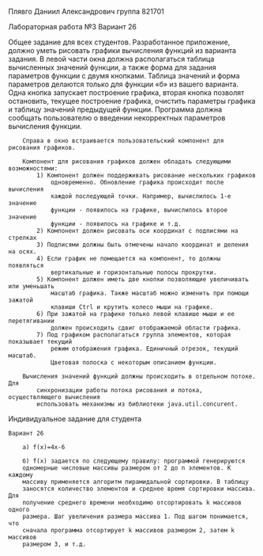 Плявго Даниил Александрович
группа 821701


Лабораторная работа №3
Вариант 26


Общее задание для всех студентов.
		Разработанное приложение, должно уметь рисовать графики вычисления функций из
			варианта задания. В левой части окна должна располагаться таблица вычисленных
			значений функции, а также форма для задания параметров функции с двумя кнопками.
			Таблица значений и форма параметров делаются только для функции «б» из вашего
			варианта. Одна кнопка запускает построение графика, вторая кнопка позволят
			остановить, текущее построение графика, очистить параметры графика и таблицу
			значений предыдущей функции. Программа должна сообщать пользователю о введении
			некорректных параметров вычисления функции.

		Справа в окно встраивается пользовательский компонент для рисования графиков.

		Компонент для рисования графиков должен обладать следующими возможностями:
			1) Компонент должен поддерживать рисование нескольких графиков
				одновременно. Обновление графика происходит после вычисления
				каждой последующей точки. Например, вычислилось 1-е значение
				функции - появилось на графике, вычислилось второе значение
				функции - появилось на графике и т.д.
			2) Компонент должен рисовать оси координат с подписями на стрелках
			3) Подписями должны быть отмечены начало координат и деления на осях.
			4) Если график не помещается на компонент, то должны появляться
				вертикальные и горизонтальные полосы прокрутки. 
			5) Компонент должен иметь две кнопки позволяющие увеличивать или уменьшать
				масштаб графика. Также масштаб можно изменить при помощи зажатой
				клавиши Ctrl и крутить колесо мыши на графике.
			6) При зажатой на графике только левой клавише мыши и ее перетягивании 
				должен происходить сдвиг отображаемой области графика.
			7) Под графиком располагаться группа элементов, которая показывает текущий 
				режим отображения графика. Единичный отрезок, текущий масштаб. 	
				Цветовая полоска с некоторым описанием функции. 

		Вычисления значений функций должны происходить в отдельном потоке. Для
			синхронизации работы потока рисования и потока, осуществляющего вычисления
			использовать механизмы из библиотеки java.util.concurent.

Индивидуальное задание для студента

	Вариант 26

		а) f(x)=4x-6

		б) f(x) задается по следующему правилу: программой генерируются
		одномерные числовые массивы размером от 2 до n элементов. К каждому
		массиву применяется алгоритм пирамидальной сортировки. В таблицу
		заносятся количество элементов и среднее время сортировки массива. Для
		получение среднего времени необходимо отсортировать k массивов одного
		размера. Шаг увеличения размера массива 1. Под шагом понимается, что
		сначала программа отсортирует k массивов размером 2, затем k массивов
		размером 3, и т.д.
